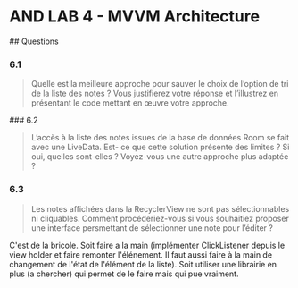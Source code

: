 # AND LAB 4 - MVVM Architecture

## Questions

### 6.1

> Quelle est la meilleure approche pour sauver le choix de l’option de tri de la liste des notes ? Vous justifierez votre réponse et l’illustrez en présentant le code mettant en œuvre votre approche.

### 6.2

> L’accès à la liste des notes issues de la base de données Room se fait avec une LiveData. Est- ce que cette solution présente des limites ? Si oui, quelles sont-elles ? Voyez-vous une autre approche plus adaptée ?

### 6.3

> Les notes affichées dans la RecyclerView ne sont pas sélectionnables ni cliquables. Comment procéderiez-vous si vous souhaitiez proposer une interface persmettant de sélectionner une note pour l’éditer ?

C'est de la bricole. Soit faire a la main (implémenter ClickListener depuis le view holder et faire remonter l'élénement. Il faut aussi faire à la main de changement de l'état de l'élément de la liste). Soit utiliser une librairie en plus (a chercher) qui permet de le faire mais qui pue vraiment.

